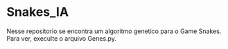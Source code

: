 # Snakes_IA
Nesse repositorio se encontra um algoritmo genetico para o Game Snakes.
Para ver, execulte o arquivo Genes.py.
